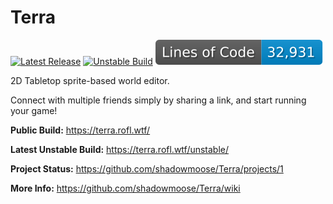 # Terra 
[![Latest Release](https://github.com/shadowmoose/Terra/workflows/Build%20UI/badge.svg)](https://github.com/shadowmoose/Terra/actions?query=workflow%3A%22Build+UI%22) [![Unstable Build](https://github.com/shadowmoose/Terra/workflows/Build%20Unstable/badge.svg)](https://github.com/shadowmoose/Terra/actions?query=workflow%3A%22Build+Unstable%22) ![Lines of Code](https://raw.githubusercontent.com/shadowmoose/Terra/image-data/loc-badge.svg)

2D Tabletop sprite-based world editor.

Connect with multiple friends simply by sharing a link, and start running your game!


__Public Build:__ https://terra.rofl.wtf/

__Latest Unstable Build:__ https://terra.rofl.wtf/unstable/

__Project Status:__ https://github.com/shadowmoose/Terra/projects/1

__More Info:__ https://github.com/shadowmoose/Terra/wiki
